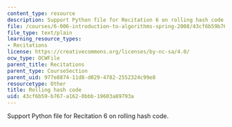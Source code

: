 ```yaml
---
content_type: resource
description: Support Python file for Recitation 6 on rolling hash code.
file: /courses/6-006-introduction-to-algorithms-spring-2008/43cf6b59b767a1620bbb19603a89793a_rolling_hash.py
file_type: text/plain
learning_resource_types:
- Recitations
license: https://creativecommons.org/licenses/by-nc-sa/4.0/
ocw_type: OCWFile
parent_title: Recitations
parent_type: CourseSection
parent_uid: 977e8874-11d8-d029-4782-2552324c99e8
resourcetype: Other
title: Rolling hash code
uid: 43cf6b59-b767-a162-0bbb-19603a89793a
---
```

Support Python file for Recitation 6 on rolling hash code.